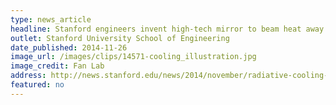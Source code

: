 ```yaml
---
type: news_article
headline: Stanford engineers invent high-tech mirror to beam heat away from buildings into space
outlet: Stanford University School of Engineering
date_published: 2014-11-26
image_url: /images/clips/14571-cooling_illustration.jpg
image_credit: Fan Lab
address: http://news.stanford.edu/news/2014/november/radiative-cooling-mirror-112614.html
featured: no
---
```

